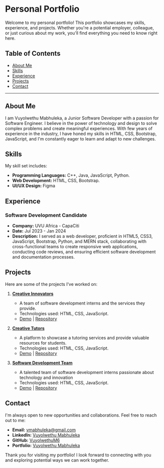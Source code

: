 # Personal Portfolio

Welcome to my personal portfolio! This portfolio showcases my skills, experience, and projects. Whether you're a potential employer, colleague, or just curious about my work, you'll find everything you need to know right here.

## Table of Contents

- [About Me](#about-me)
- [Skills](#skills)
- [Experience](#experience)
- [Projects](#projects)
- [Contact](#contact)

---

## About Me

I am Vuyolwethu Mabhuleka, a Junior Software Developer with a passion for Software Engineer. I believe in the power of technology and design to solve complex problems and create meaningful experiences. With few years of experience in the industry, I have honed my skills in HTML, CSS, Bootstrap, JavaScript, and I'm constantly eager to learn and adapt to new challenges.

## Skills

My skill set includes:

- **Programming Languages:** C++, Java, JavaScript, Python.
- **Web Development:** HTML, CSS, Bootstrap.
- **UI/UX Design:** Figma
<!--
- **Project Management:** [List Project Management Tools and Skills]
- **Data Analysis:** [List Data Analysis Tools and Skills]
- **Other Skills:** [List Any Other Relevant Skills]
-->
## Experience
<!--
### [Previous Job/Position]

- **Company:** [Company Name]
- **Date:** [Start Date] - [End Date]
- **Description:** [Brief description of your responsibilities and achievements in this role.]
-->
### Software Development Candidate

- **Company:** UVU Africa - CapaCiti
- **Date:** Jul 2023 - Jan 2024
- **Description:** I served as a web developer, proficient in HTML5, CSS3, JavaScript, Bootstrap, Python, and MERN stack, collaborating with cross-functional teams to create responsive web applications, conducting code reviews, and ensuring efficient software development and documentation processes.

<!-- [Repeat for any other relevant work experiences.] -->

## Projects

Here are some of the projects I've worked on:

1. **[Creative Innovators](https://creative-tutors-website.netlify.app/)**
   - A team of software development interns and the services they provide.
   - Technologies used: HTML, CSS, JavaScript.
   - [Demo](https://creative-tutors-website.netlify.app/) | [Repository](https://github.com/VuyolwethuM6/Creative-Tutors-Website)

2. **[Creative Tutors](https://creative-tutors-website.netlify.app/)**
   - A platform to showcase a tutoring services and provide valuable resources for students.
   - Technologies used: HTML, CSS, JavaScript.
   - [Demo](https://creative-tutors-website.netlify.app/) | [Repository](https://creative-tutors-website.netlify.app/)

3. **[Software Development Team](https://creative-innovators-portfolio.netlify.app/)**
   - A talented team of software development interns passionate about technology and innovation
   - Technologies used: HTML, CSS, JavaScript.
   - [Demo](https://creative-innovators-portfolio.netlify.app/) | [Repository](https://github.com/VuyolwethuM6/Creative-Innovators-Portfolio)


## Contact

I'm always open to new opportunities and collaborations. Feel free to reach out to me:

- **Email:** [vmabhuleka@gmail.com](mailto:vmabhuleka@gmail.com)
- **LinkedIn:** [Vuyolwethu Mabhuleka](in/vuyolwethu-mabhuleka-89092b289)
- **GitHub:** [VuyolwethuM6](https://github.com/VuyolwethuM6)
- **Portfolio:** [Vuyolwethu Mabhuleka](vuyolwethu-mabhuleka.netlify.app)

Thank you for visiting my portfolio! I look forward to connecting with you and exploring potential ways we can work together.
